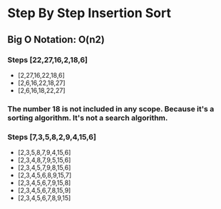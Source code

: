 # Step By Step Insertion Sort

## Big O Notation:  O(n2)

### Steps [22,27,16,2,18,6]

- [2,27,16,22,18,6]
- [2,6,16,22,18,27]
- [2,6,16,18,22,27]

### The number 18 is not included in any scope. Because it's a sorting algorithm. It's not a search algorithm.

### Steps [7,3,5,8,2,9,4,15,6]

- [2,3,5,8,7,9,4,15,6]
- [2,3,4,8,7,9,5,15,6]
- [2,3,4,5,7,9,8,15,6]
- [2,3,4,5,6,8,9,15,7]
- [2,3,4,5,6,7,9,15,8]
- [2,3,4,5,6,7,8,15,9]
- [2,3,4,5,6,7,8,9,15]
